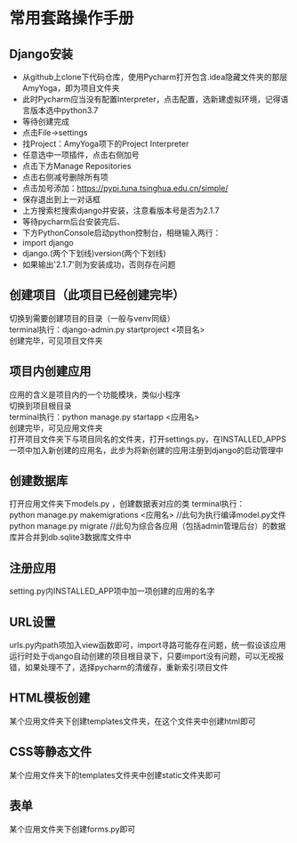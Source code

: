 # 常用套路操作手册
## Django安装
* 从github上clone下代码仓库，使用Pycharm打开包含.idea隐藏文件夹的那层AmyYoga，即为项目文件夹
* 此时Pycharm应当没有配置Interpreter，点击配置，选新建虚拟环境，记得语言版本选中python3.7
* 等待创建完成
* 点击File->settings
* 找Project：AmyYoga项下的Project Interpreter
* 任意选中一项插件，点击右侧加号
* 点击下方Manage Repositories
* 点击右侧减号删除所有项
* 点击加号添加：https://pypi.tuna.tsinghua.edu.cn/simple/
* 保存退出到上一对话框
* 上方搜索栏搜索django并安装，注意看版本号是否为2.1.7
* 等待pycharm后台安装完后、
* 下方PythonConsole启动python控制台，相继输入两行：
* import django
* django.(两个下划线)version(两个下划线)
* 如果输出'2.1.7'则为安装成功，否则存在问题

## 创建项目（此项目已经创建完毕）
切换到需要创建项目的目录（一般与venv同级）  
terminal执行：django-admin.py startproject <项目名>  
创建完毕，可见项目文件夹
## 项目内创建应用
应用的含义是项目内的一个功能模块，类似小程序  
切换到项目根目录  
terminal执行：python manage.py startapp <应用名>  
创建完毕，可见应用文件夹  
打开项目文件夹下与项目同名的文件夹，打开settings.py，在INSTALLED_APPS一项中加入新创建的应用名，此步为将新创建的应用注册到django的启动管理中
## 创建数据库
打开应用文件夹下models.py ，创建数据表对应的类 
terminal执行：  
python manage.py makemigrations <应用名>       //此句为执行编译model.py文件  
python manage.py migrate                      //此句为综合各应用（包括admin管理后台）的数据库并合并到db.sqlite3数据库文件中  
## 注册应用
setting.py内INSTALLED_APP项中加一项创建的应用的名字
## URL设置
urls.py内path项加入view函数即可，import寻路可能存在问题，统一假设该应用运行时处于django自动创建的项目根目录下，只要import没有问题，可以无视报错，如果处理不了，选择pycharm的清缓存，重新索引项目文件
## HTML模板创建
某个应用文件夹下创建templates文件夹，在这个文件夹中创建html即可
## CSS等静态文件
某个应用文件夹下的templates文件夹中创建static文件夹即可
## 表单
某个应用文件夹下创建forms.py即可
